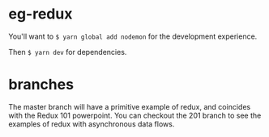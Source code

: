 # eg-redux

You'll want to `$ yarn global add nodemon` for the development experience.

Then `$ yarn dev` for dependencies.

# branches

The master branch will have a primitive example of redux, and coincides with the Redux 101 powerpoint. You can checkout the 201 branch to see the examples of redux with asynchronous data flows.